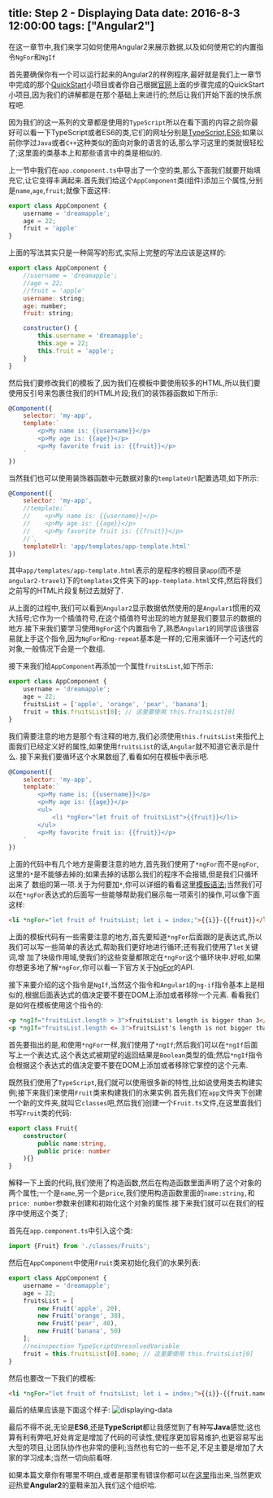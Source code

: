 title: Step 2 - Displaying Data
date: 2016-8-3 12:00:00
tags: ["Angular2"]
---
在这一章节中,我们来学习如何使用Angular2来展示数据,以及如何使用它的内置指令`NgFor`和`NgIf`

首先要确保你有一个可以运行起来的Angular2的样例程序,最好就是我们上一章节中完成的那个[QuickStart][1]小项目或者你自己根据[官网][2]上面的步骤完成的QuickStart小项目,因为我们的讲解都是在那个基础上来进行的;然后让我们开始下面的快乐旅程吧.

因为我们的这一系列的文章都是使用的`TypeScript`所以在看下面的内容之前你最好可以看一下TypeScript或者ES6的类,它们的网址分别是[TypeScript][3],[ES6][4];如果以前你学过`Java`或者`C++`这种类似的面向对象的语言的话,那么学习这里的类就很轻松了;这里面的类基本上和那些语言中的类是相似的.

上一节中我们在`app.component.ts`中导出了一个空的类,那么下面我们就要开始填充它,让它变得丰满起来.首先我们给这个`AppComponent`类(组件)添加三个属性,分别是`name`,`age`,`fruit`;就像下面这样:

```javascript
export class AppComponent {
    username = 'dreamapple';
    age = 22;
    fruit = 'apple'
}
```
上面的写法其实只是一种简写的形式,实际上完整的写法应该是这样的:
```javascript
export class AppComponent {
    //username = 'dreamapple';
    //age = 22;
    //fruit = 'apple'
    username: string;
    age: number;
    fruit: string;

    constructor() {
        this.username = 'dreamapple';
        this.age = 22;
        this.fruit = 'apple';
    }
}
```
然后我们要修改我们的模板了,因为我们在模板中要使用较多的HTML,所以我们要使用反引号来包裹住我们的HTML片段;我们的装饰器函数如下所示:
```javascript
@Component({
    selector: 'my-app',
    template:`
        <p>My name is: {{username}}</p>
        <p>My age is: {{age}}</p>
        <p>My favorite fruit is: {{fruit}}</p>
    `
})
```
当然我们也可以使用装饰器函数中元数据对象的`templateUrl`配置选项,如下所示:
```javascript
@Component({
    selector: 'my-app',
    //template:`
    //    <p>My name is: {{username}}</p>
    //    <p>My age is: {{age}}</p>
    //    <p>My favorite fruit is: {{fruit}}</p>
    //`,
    templateUrl: 'app/templates/app-template.html'
})
```
其中`app/templates/app-template.html`表示的是程序的根目录`app`(而不是`angular2-travel`)下的`templates`文件夹下的`app-template.html`文件,然后将我们之前写的HTML片段复制过去就好了.

从上面的过程中,我们可以看到`Angular2`显示数据依然使用的是`Angular1`惯用的双大括号;它作为一个插值符号,在这个插值符号出现的地方就是我们要显示的数据的地方.接下来我们要学习使用`NgFor`这个内置指令了,熟悉`Angular1`的同学应该很容易就上手这个指令,因为`NgFor`和`ng-repeat`基本是一样的;它用来循环一个可迭代的对象,一般情况下会是一个数组.

接下来我们给`AppComponent`再添加一个属性`fruitsList`,如下所示:
```javascript
export class AppComponent {
    username = 'dreamapple';
    age = 22;
    fruitsList = ['apple', 'orange', 'pear', 'banana'];
    fruit = this.fruitsList[0]; // 这里要使用 this.fruitsList[0]
}
```
我们需要注意的地方是那个有注释的地方,我们必须使用`this.fruitsList`来指代上面我们已经定义好的属性,如果使用`fruitsList`的话,`Angular`就不知道它表示是什么.
接下来我们要循环这个水果数组了,看看如何在模板中表示吧.
```javascript
@Component({
    selector: 'my-app',
    template:`
        <p>My name is: {{username}}</p>
        <p>My age is: {{age}}</p>
        <ul>
            <li *ngFor="let fruit of fruitsList">{{fruit}}</li>
        </ul>
        <p>My favorite fruit is: {{fruit}}</p>
    `
})
```
上面的代码中有几个地方是需要注意的地方,首先我们使用了`*ngFor`而不是`ngFor`,这里的`*`是不能够去掉的;如果去掉的话那么我们的程序不会报错,但是我们只循环出来了
数组的第一项.关于为何要加`*`,你可以详细的看看这里[模板语法][5];当然我们可以在`*ngFor`表达式的后面写一些能够帮助我们展示每一项索引的操作,可以像下面这样:
```html
<li *ngFor="let fruit of fruitsList; let i = index;">{{i}}-{{fruit}}</li>
```
上面的模板代码有一些需要注意的地方,首先要知道`*ngFor`后面跟的是表达式,所以我们可以写一些简单的表达式,帮助我们更好地进行循环;还有我们使用了`let`关键词,增
加了块级作用域,使我们的这些变量都限定在`*ngFor`这个循环块中.好啦,如果你想更多地了解`*ngFor`,你可以看一下官方关于[NgFor][6]的API.

接下来要介绍的这个指令是`NgIf`,当然这个指令和`Angular1`的`ng-if`指令基本上是相似的,根据后面表达式的值决定要不要在DOM上添加或者移除一个元素.
看看我们是如何在模板使用这个指令的:
```html
<p *ngIf="fruitsList.length > 3">fruitsList's length is bigger than 3</p>
<p *ngIf="fruitsList.length <= 3">fruitsList's length is not bigger than 3</p>
```
首先要指出的是,和使用`*ngFor`一样,我们使用了`*ngIf`;然后我们可以在`*ngIf`后面写上一个表达式,这个表达式被期望的返回结果是`Boolean`类型的值;然后`*ngIf`指令会根据这个表达式的值决定要不要在DOM上添加或者移除它掌控的这个元素.

既然我们使用了`TypeScript`,我们就可以使用很多新的特性,比如说使用类去构建实例;接下来我们来使用`Fruit`类来构建我们的水果实例.首先我们在`app`文件夹下创建一个新的文件夹,就叫它`classes`吧,然后我们创建一个`Fruit.ts`文件,在这里面我们书写`Fruit`类的代码:
```typescript
export class Fruit{
    constructor(
        public name:string,
        public price: number
    ){}
}
```
解释一下上面的代码,我们使用了构造函数,然后在构造函数里面声明了这个对象的两个属性;一个是`name`,另一个是`price`,我们使用构造函数里面的`name:string,`和`price: number`参数来创建和初始化这个对象的属性.接下来我们就可以在我们的程序中使用这个类了;

首先在`app.component.ts`中引入这个类:
```typescript
import {Fruit} from './classes/Fruits';
```
然后在`AppComponent`中使用`Fruit`类来初始化我们的水果列表:
```typescript
export class AppComponent {
    username = 'dreamapple';
    age = 22;
    fruitsList = [
        new Fruit('apple', 20),
        new Fruit('orange', 30),
        new Fruit('pear', 40),
        new Fruit('banana', 50)
    ];
    //noinspection TypeScriptUnresolvedVariable
    fruit = this.fruitsList[0].name; // 这里要使用 this.fruitsList[0]
}
```
然后也要改一下我们的模板:
```html
<li *ngFor="let fruit of fruitsList; let i = index;">{{i}}-{{fruit.name}}-{{fruit.price}}</li>
```
最后的结果应该是下面这个样子:
![displaying-data][7]

最后不得不说,无论是**ES6**,还是**TypeScript**都让我感觉到了有种写**Java**感觉;这也算有利有弊吧,好处肯定是增加了代码的可读性,使程序更加容易维护,也更容易写出
大型的项目,让团队协作也非常的便利;当然也有它的一些不足,不足主要是增加了大家的学习成本;当然一切向前看呀.

如果本篇文章你有哪里不明白,或者是那里有错误你都可以在[这里][8]指出来,当然更欢迎热爱**Angular2**的童鞋来加入我们这个组织哈.




[1]:https://github.com/hacking-with-angular/angular2-travel/tree/quickstart
[2]:https://angular.cn/docs/ts/latest/quickstart.html
[3]:http://dreamapple.leanapp.cn/gitbook/typescript/doc/handbook/Classes.html
[4]:http://es6.ruanyifeng.com/#docs/class
[5]:https://angular.cn/docs/ts/latest/guide/template-syntax.html#!#ngIf
[6]:https://angular.io/docs/ts/latest/api/common/index/NgFor-directive.html
[7]:http://angular.angular-china.org/152cf77b-f2bf-49b4-933c-a5b0709104e5.jpg
[8]:https://github.com/hacking-with-angular/hacking-with-angular.github.io/issues